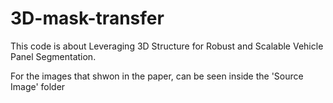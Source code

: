 # 3D-mask-transfer
This code is about Leveraging 3D Structure for Robust and Scalable Vehicle Panel Segmentation. 


For the images that shwon in the paper, can be seen inside the 'Source Image' folder
